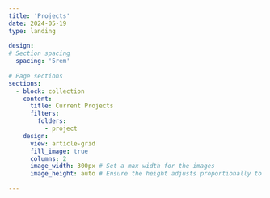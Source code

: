 ```yaml
---
title: 'Projects'
date: 2024-05-19
type: landing
 
design:
# Section spacing
  spacing: '5rem'
 
# Page sections
sections:
  - block: collection
    content:
      title: Current Projects
      filters:
        folders:
          - project
    design:
      view: article-grid
      fill_image: true
      columns: 2
      image_width: 300px # Set a max width for the images
      image_height: auto # Ensure the height adjusts proportionally to the width
    
---
```

